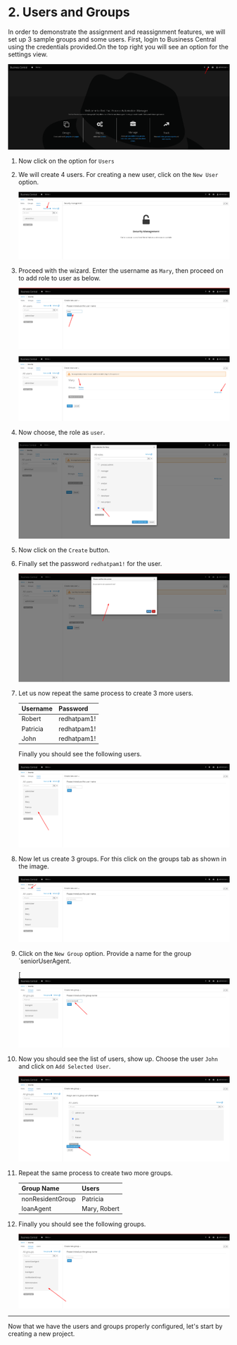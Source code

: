 # 2. Users and Groups

In order to demonstrate the assignment and reassignment features, we will set up 3 sample groups and some users. First, login to Business Central using the credentials provided.On the top right you will see an option for the settings view.

[![add asset](images/add_asset.jpg)](image/add_asset.jpg)

1. Now click on the option for `Users`

2. We will create 4 users. For creating a new user, click on the `New User` option.

   [![new user](images/new-user1.png)](https://github.com/kmacedovarela/pam-fuse-loan-approval-workshop/blob/master/image/image-2020-08-31-15-59-38-519.png)

3. Proceed with the wizard. Enter the username as `Mary`, then proceed on to add role to user as below.

   ![New User](images/new-user2.png)

   

   ![New Role](images/new-role1.png)

4. Now choose, the role as `user`.

   ![Associate Role and User](images/associate-role-user.png)

5. Now click on the `Create` button.

6. Finally set the password `redhatpam1!` for the user.

   ![Set Password](images/set-user-psswd.png)

7. Let us now repeat the same process to create 3 more users.

   | Username | Password    |
   | -------- | ----------- |
   | Robert   | redhatpam1! |
   | Patricia | redhatpam1! |
   | John     | redhatpam1! |

   Finally you should see the following users.

   ![image 2020 09 01 08 01 51 864](images/all-users.png)

8. Now let us create 3 groups. For this click on the groups tab as shown in the image.

   ![Add Group](images/add-group.png)

9. Click on the `New Group` option. Provide a name for the group `seniorUserAgent.

   [![image 2020 09 01 08 04 32 270](images/image-2020-09-01-08-04-32-270.png)

10. Now you should see the list of users, show up. Choose the user `John` and click on `Add Selected User`.

    ![Add Users to Group](images/add-group2.png)

11. Repeat the same process to create two more groups.

    | Group Name       | Users        |
    | ---------------- | ------------ |
    | nonResidentGroup | Patricia     |
    | loanAgent        | Mary, Robert |

12. Finally you should see the following groups.

    ![Group list](images/all-groups.png)

-----

Now that we have the users and groups properly configured, let's start by creating a new project.